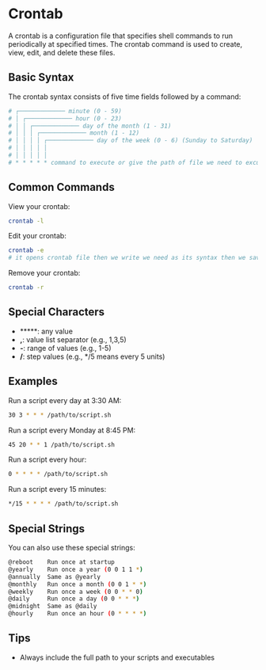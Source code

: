 # Crontab

A crontab is a configuration file that specifies shell commands to run periodically at specified times. The crontab command is used to create, view, edit, and delete these files.

## Basic Syntax

The crontab syntax consists of five time fields followed by a command:

```bash
# ┌───────────── minute (0 - 59)
# │ ┌───────────── hour (0 - 23)
# │ │ ┌───────────── day of the month (1 - 31)
# │ │ │ ┌───────────── month (1 - 12)
# │ │ │ │ ┌───────────── day of the week (0 - 6) (Sunday to Saturday)
# │ │ │ │ │
# │ │ │ │ │
# * * * * * command to execute or give the path of file we need to excute 

```

## Common Commands

View your crontab:

```bash
crontab -l
```

Edit your crontab:

```bash
crontab -e
# it opens crontab file then we write we need as its syntax then we save it 
```

Remove your crontab:

```bash
crontab -r
```

## Special Characters

- *****: any value
- **,**: value list separator (e.g., 1,3,5)
- **-**: range of values (e.g., 1-5)
- **/**: step values (e.g., */5 means every 5 units)

## Examples

Run a script every day at 3:30 AM:

```bash
30 3 * * * /path/to/script.sh
```

Run a script every Monday at 8:45 PM:

```bash
45 20 * * 1 /path/to/script.sh
```

Run a script every hour:

```bash
0 * * * * /path/to/script.sh
```

Run a script every 15 minutes:

```bash
*/15 * * * * /path/to/script.sh
```

## Special Strings

You can also use these special strings:

```bash
@reboot    Run once at startup
@yearly    Run once a year (0 0 1 1 *)
@annually  Same as @yearly
@monthly   Run once a month (0 0 1 * *)
@weekly    Run once a week (0 0 * * 0)
@daily     Run once a day (0 0 * * *)
@midnight  Same as @daily
@hourly    Run once an hour (0 * * * *)

```

## Tips

- Always include the full path to your scripts and executables
